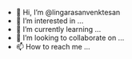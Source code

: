- 👋 Hi, I’m @lingarasanvenktesan
- 👀 I’m interested in ...
- 🌱 I’m currently learning ...
- 💞️ I’m looking to collaborate on ...
- 📫 How to reach me ...

<!---
lingarasanvenktesan/lingarasanvenktesan is a ✨ special ✨ repository because its `README.md` (this file) appears on your GitHub profile.
You can click the Preview link to take a look at your changes.
--->
